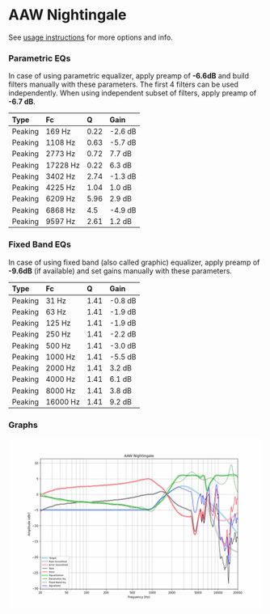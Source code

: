 # AAW Nightingale
See [usage instructions](https://github.com/jaakkopasanen/AutoEq#usage) for more options and info.

### Parametric EQs
In case of using parametric equalizer, apply preamp of **-6.6dB** and build filters manually
with these parameters. The first 4 filters can be used independently.
When using independent subset of filters, apply preamp of **-6.7 dB**.

| Type    | Fc       |    Q | Gain    |
|:--------|:---------|:-----|:--------|
| Peaking | 169 Hz   | 0.22 | -2.6 dB |
| Peaking | 1108 Hz  | 0.63 | -5.7 dB |
| Peaking | 2773 Hz  | 0.72 | 7.7 dB  |
| Peaking | 17228 Hz | 0.22 | 6.3 dB  |
| Peaking | 3402 Hz  | 2.74 | -1.3 dB |
| Peaking | 4225 Hz  | 1.04 | 1.0 dB  |
| Peaking | 6209 Hz  | 5.96 | 2.9 dB  |
| Peaking | 6868 Hz  | 4.5  | -4.9 dB |
| Peaking | 9597 Hz  | 2.61 | 1.2 dB  |

### Fixed Band EQs
In case of using fixed band (also called graphic) equalizer, apply preamp of **-9.6dB**
(if available) and set gains manually with these parameters.

| Type    | Fc       |    Q | Gain    |
|:--------|:---------|:-----|:--------|
| Peaking | 31 Hz    | 1.41 | -0.8 dB |
| Peaking | 63 Hz    | 1.41 | -1.9 dB |
| Peaking | 125 Hz   | 1.41 | -1.9 dB |
| Peaking | 250 Hz   | 1.41 | -2.2 dB |
| Peaking | 500 Hz   | 1.41 | -3.0 dB |
| Peaking | 1000 Hz  | 1.41 | -5.5 dB |
| Peaking | 2000 Hz  | 1.41 | 3.2 dB  |
| Peaking | 4000 Hz  | 1.41 | 6.1 dB  |
| Peaking | 8000 Hz  | 1.41 | 3.8 dB  |
| Peaking | 16000 Hz | 1.41 | 9.2 dB  |

### Graphs
![](./AAW%20Nightingale.png)